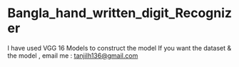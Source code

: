 # Bangla_hand_written_digit_Recognizer
I have used VGG 16 Models to construct the model 
If you want the dataset & the model , 
email me : tanjilh136@gmail.com
